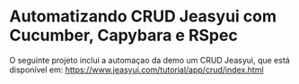 # Automatizando CRUD Jeasyui com Cucumber, Capybara e RSpec

O seguinte projeto inclui a automaçao da demo um CRUD Jeasyui, que está disponível em: https://www.jeasyui.com/tutorial/app/crud/index.html
